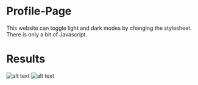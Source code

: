 # Profile-Page
This website can toggle light and dark modes by changing the stylesheet. There is only a bit of Javascript.

# Results

![alt text](https://lh3.googleusercontent.com/wVpIHfGjYq4995WknZGioDPW2m3ZTLLodDOC_RDvR7Fw58O8O1I9XVXLCp1fVdvUKLLD-Ns2vNyjemlDvwLuC63riaMorrDTG9ERozqHmkdJa2G47N0DW8ejp6HyPxYDh9ZiV9Lzd90gx45ApFC46bg0_-nxvMYj6HugY6PUevNduWJatjsKZguC_kaithj9_uEn-hReoAcuZiCvK8MiVoKxwyW16LxA4ysKAcFo0uQFJcXbhYxxIUn_R9Sfq5IoKp9KeCRiIcH1qsN136uPLCWxILwJgVrBHO4vyMN1EqZhr8ePWyWyTXwgWWZctBsxCWHEuLDdBsjFF7xgoGVKMLtckKzBoRAGp8Olmv8mR9WwhlvV8lprFSiaXAraVXeW3RKWp0RMYSjorUYyX3okCTr6OZs1dJ7bQsp4LdlUqTF_aeNIEeKtGsU4Px4FQ_rt5zXOPywRGsxoqhiHIxIiUkKBYm9EL4pniSUKo7gZNjfabbPquBmoFTbbln-4kWagr9qwQSaeNE-Df1dDwpXk6ePV6eYIxPkxm04-2oppvDS5CQyu2pRZZb3cXbC1TgnNS_rd3ePPKzwTcjuMbHDiHw2cHI5JCVEgOpsGF0kF7JaGkr3hXQ4iKfNFpTzwCNION7AEcbtEWPajbzM2BJ5kOycNQrTSxn3t241AIWY_REaZVPhNlg30vzLfnqMYWSTv93gd5lp6ARvsaD2GJI_8Dx4E=w454-h485-no?authuser=0)
![alt text](https://lh3.googleusercontent.com/f3bZa3hASDTaTEov3ZRGP750Sj2NLMBcwUKae1yHHUeLqvOA1w3PBigMj1_2Bpvv60OH9RPjSouCh7donxaDdYaSfyyH1lL6kdCErG-IHmt8EOZwdpNt5OT2KNPt4LwIhewDx3nO5M7TNOyVVSns2TVBnTWkMT-Bd9Sc3NqIv3gRei6QSHY8ulTEGfdYKGS89QH2NGQcvt_44-MjLzb6qyY7RI-ArVkaLKh8VpDBl_KYlR9wJZM_Ni45pA3hMEYp9MDbHsPRvpL2FBZz1h4qaJqb2yv67uhCzmYrElK7LOlKrINbPikpBFgdlFJB4lt0HL96z1oPJPa2vSUbrKXZzfsmQ1exReObDqwILmW7YX3T1cIBjEsw3EJs9SWgsXBrcK7R2FvzmCwRjzxXB6Smjqz1Ye4JObKecNm8zWY0-87QTCxLpOyZ_ymTDgYH1D9QjBZlQi3A_cYsth3HomJa0cuv3IYyl1wKeKnsuxVe_iUlCeyQnmBCTAp_Zw6x31EU3AtvCGIUletilFcByZRkijBBQmvtPbplEIzsm8GnUDJHc-AhLPVgTHrxdc4ZMMuPSmwcTDBzFi2iUuLa_K95TO_yrxt4lBLYZuAnEt6H_T1cAOQhXPEJiQbn6cjIhaVr9bqM0sC65UjEYr-SmA-AesiTjFdMF5k0wMeZy3Q4lBX1rwxHAD_pORrcTG6DzO6xMzjsvDSrPFRJv4nhFFeNLNWu=w427-h472-no?authuser=0)
